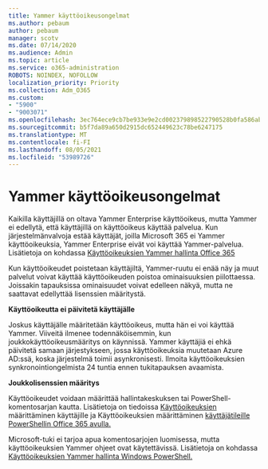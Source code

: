 ```yaml
---
title: Yammer käyttöoikeusongelmat
ms.author: pebaum
author: pebaum
manager: scotv
ms.date: 07/14/2020
ms.audience: Admin
ms.topic: article
ms.service: o365-administration
ROBOTS: NOINDEX, NOFOLLOW
localization_priority: Priority
ms.collection: Adm_O365
ms.custom:
- "5900"
- "9003071"
ms.openlocfilehash: 3ec764ece9cb7be933e9e2cd002379898522790528b0fa586ab501424b00cd7b
ms.sourcegitcommit: b5f7da89a650d2915dc652449623c78be6247175
ms.translationtype: MT
ms.contentlocale: fi-FI
ms.lasthandoff: 08/05/2021
ms.locfileid: "53989726"
---
```

# <a name="yammer-licensing-issues"></a>Yammer käyttöoikeusongelmat

Kaikilla käyttäjillä on oltava Yammer Enterprise käyttöoikeus, mutta Yammer ei edellytä, että käyttäjillä on käyttöoikeus käyttää palvelua. Kun järjestelmänvalvoja estää käyttäjät, joilla Microsoft 365 ei Yammer käyttöoikeuksia, Yammer Enterprise eivät voi käyttää Yammer-palvelua. Lisätietoja on kohdassa [Käyttöoikeuksien Yammer hallinta Office 365](https://docs.microsoft.com/yammer/manage-yammer-users/manage-yammer-licenses-in-office-365) 

Kun käyttöoikeudet poistetaan käyttäjiltä, Yammer-ruutu ei enää näy ja muut palvelut voivat käyttää käyttöoikeuden poistoa ominaisuuksien piilottaessa. Joissakin tapauksissa ominaisuudet voivat edelleen näkyä, mutta ne saattavat edellyttää lisenssien määritystä.  

**Käyttöoikeutta ei päivitetä käyttäjälle**  

Joskus käyttäjälle määritetään käyttöoikeus, mutta hän ei voi käyttää Yammer. Viiveitä ilmenee todennäköisemmin, kun joukkokäyttöoikeusmääritys on käynnissä. Yammer käyttäjiä ei ehkä päivitetä samaan järjestykseen, jossa käyttöoikeuksia muutetaan Azure AD:ssä, koska järjestelmä toimii asynkronisesti. Ilmoita käyttöoikeuksien synkronointiongelmista 24 tuntia ennen tukitapauksen avaamista.  

**Joukkolisenssien määritys**  

Käyttöoikeudet voidaan määrittää hallintakeskuksen tai PowerShell-komentosarjan kautta. Lisätietoja on tiedoissa [Käyttöoikeuksien](https://docs.microsoft.com/microsoft-365/admin/manage/assign-licenses-to-users) määrittäminen käyttäjille ja Käyttöoikeuksien määrittäminen [käyttäjätileille PowerShellin Office 365 avulla.](https://docs.microsoft.com/office365/enterprise/powershell/assign-licenses-to-user-accounts-with-office-365-powershell) 

Microsoft-tuki ei tarjoa apua komentosarjojen luomisessa, mutta käyttöoikeuksien Yammer ohjeet ovat käytettävissä. Lisätietoja on kohdassa [Käyttöoikeuksien Yammer hallinta Windows PowerShell.](https://docs.microsoft.com/yammer/manage-yammer-users/manage-yammer-licenses-in-office-365#manage-yammer-licenses-by-using-windows-powershell)